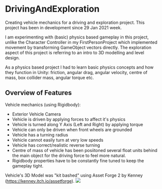 # DrivingAndExploration
Creating vehicle mechanics for a driving and exploration project. This project has been in development since 29 Jan 2021 week.

I am experimenting with (basic) physics based gameplay in this project, unlike the Character Controller in my FirstPersonProject which implemented movement by transforming GameObject vectors directly. The exploration aspect of this project is referring to an intro to 3D modelling and level design.

As a physics based project I had to learn basic physics concepts and how they function in Unity: friction, angular drag, angular velocity, centre of mass, box collider mass, angular torque etc.

## Overview of Features
Vehicle mechanics (using Rigidbody):
- Exterior Vehicle Camera
- Vehicle is driven by applying forces to affect it's physics
- Vehicle is turned along Y Axis (Left and Right) by applying torque
- Vehicle can only be driven when front wheels are grounded
- Vehicle has a turning radius
- Vehicle cannot easily turn at very low speeds
- Vehicle has correct/realistic reverse turning
- Centre of mass of vehicle has been posiitoned several float units behind the main object for the driving force to feel more natural.
- Rigidbody properties have to be constantly fine tuned to keep the gameplay tight.

Vehicle's 3D Model was "kit bashed" using Asset Forge 2 by Kenney (https://kenney.itch.io/assetforge).
![](https://github.com/bM7tcHF88GBxDni/README-GIF-Storage/blob/main/car%20453px.gif)
